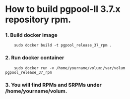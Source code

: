 How to build pgpool-II 3.7.x repository rpm.
==================

### 1. Build docker image

```
	sudo docker build -t pgpool_release_37_rpm .
```

### 2. Run docker container

```
	sudo docker run -v /home/yourname/volum:/var/volum pgpool_release_37_rpm
```
### 3. You will find RPMs and SRPMs under /home/yourname/volum.
